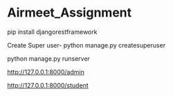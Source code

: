 # Airmeet_Assignment

pip install djangorestframework

Create Super user- python manage.py createsuperuser

python manage.py runserver

http://127.0.0.1:8000/admin

http://127.0.0.1:8000/student

